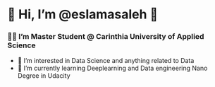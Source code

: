 # 👋 Hi, I’m @eslamasaleh :bat:
### :technologist: I’m Master Student @ Carinthia University of Applied Science
- 👀 I’m interested in Data Science and anything related to Data 
- 🌱 I’m currently learning Deeplearning and Data engineering Nano Degree in Udacity



<!---
eslamasaleh/eslamasaleh is a ✨ special ✨ repository because its `README.md` (this file) appears on your GitHub profile.
You can click the Preview link to take a look at your changes.
--->
